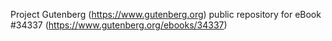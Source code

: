 Project Gutenberg (https://www.gutenberg.org) public repository for eBook #34337 (https://www.gutenberg.org/ebooks/34337)
